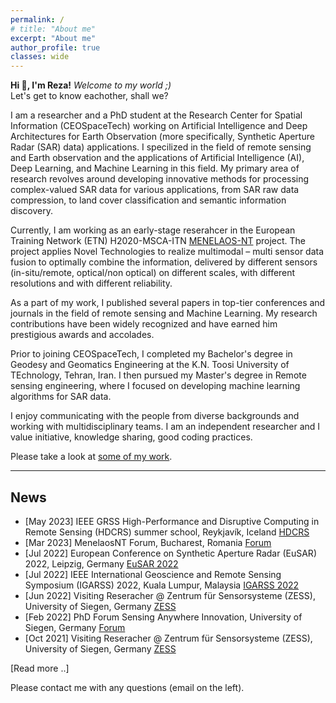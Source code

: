 ```yaml
---
permalink: /
# title: "About me"
excerpt: "About me"
author_profile: true
classes: wide
---
```


**Hi 👋, I'm Reza!** *Welcome to my world ;)* <span class="pull-right"> </span>\
<span class="small-grey"><i class="fa-face-smile-wink" aria-hidden="true"></i>  Let's get to know eachother, shall we?</span> 

I am a researcher and a PhD student at the Research Center for Spatial Information (CEOSpaceTech) working on Artificial Intelligence and Deep Architectures for Earth Observation (more specifically, Synthetic Aperture Radar (SAR) data) applications.
I specilized in the field of remote sensing and Earth observation and the applications of Artificial Intelligence (AI), Deep Learning, and Machine Learning in this field. My primary area of research revolves around developing innovative methods for processing complex-valued SAR data for various applications, from SAR raw data compression, to land cover classification and semantic information discovery.

Currently, I am working as an early-stage reserahcer in the European Training Network (ETN) H2020-MSCA-ITN [MENELAOS-NT](https://www.menelaos-nt.eu/) project. The project applies Novel Technologies to realize multimodal – multi sensor data fusion to optimally combine the information, delivered by different sensors (in-situ/remote, optical/non optical) on different scales, with different resolutions and with different reliability.

As a part of my work, I published several papers in top-tier conferences and journals in the field of remote sensing and Machine Learning. My research contributions have been widely recognized and have earned him prestigious awards and accolades.

Prior to joining CEOSpaceTech, I completed my Bachelor's degree in Geodesy and Geomatics Engineering at the K.N. Toosi University of TEchnology, Tehran, Iran. I then pursued my Master's degree in Remote sensing engineering, where I focused on developing machine learning algorithms for SAR data.

I enjoy communicating with the people from diverse backgrounds and working with multidisciplinary teams. I am an independent researcher and I value initiative, knowledge sharing, good coding practices.

Please take a look at [some of my work](/work).

---

## News
- [May 2023] IEEE GRSS High-Performance and Disruptive Computing in Remote Sensing (HDCRS) summer school, Reykjavík, Iceland [HDCRS](https://www.hdc-rs.com/)
- [Mar 2023] MenelaosNT Forum, Bucharest, Romania [Forum](https://andrei2407.github.io/menelaos_nt_forum_bucharest/)
- [Jul 2022] European Conference on Synthetic Aperture Radar (EuSAR) 2022, Leipzig, Germany [EuSAR 2022](https://www.eusar.de/en)
- [Jul 2022] IEEE International Geoscience and Remote Sensing Symposium (IGARSS) 2022, Kuala Lumpur, Malaysia [IGARSS 2022](https://www.igarss2022.org/)
- [Jun 2022] Visiting Reseracher @ Zentrum für Sensorsysteme (ZESS), University of Siegen, Germany [ZESS](https://www.uni-siegen.de/zess/)
- [Feb 2022] PhD Forum Sensing Anywhere Innovation, University of Siegen, Germany [Forum](http://phdforum.zess.uni-siegen.de/)
- [Oct 2021] Visiting Reseracher @ Zentrum für Sensorsysteme (ZESS), University of Siegen, Germany [ZESS](https://www.uni-siegen.de/zess/)


[Read more ..]

Please contact me with any questions (email on the left).
